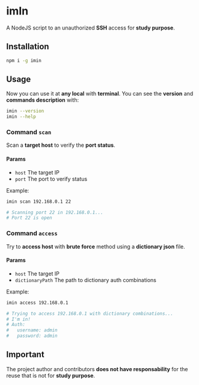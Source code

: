 # imIn
A NodeJS script to an unauthorized **SSH** access for **study purpose**.

## Installation
```bash
npm i -g imin
```

## Usage
Now you can use it at **any local** with **terminal**. You can see the **version** and **commands description** with:
```bash
imin --version
imin --help
```

### Command `scan`
Scan a **target host** to verify the **port status**.
#### Params
* `host` The target IP
* `port` The port to verify status

Example:
```bash
imin scan 192.168.0.1 22

# Scanning port 22 in 192.168.0.1...
# Port 22 is open
```

### Command `access`
Try to **access host** with **brute force** method using a **dictionary json** file.
#### Params
* `host` The target IP
* `dictionaryPath` The path to dictionary auth combinations

Example:
```bash
imin access 192.168.0.1

# Trying to access 192.168.0.1 with dictionary combinations...
# I'm in!
# Auth:
#	username: admin
#	password: admin
```

## Important
The project author and contributors **does not have responsability** for the reuse that is not for **study purpose**.